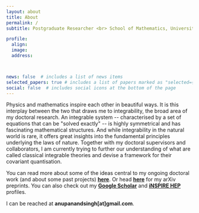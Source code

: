 ```yaml
---
layout: about
title: About
permalink: /
subtitle: Postgraduate Researcher <br> School of Mathematics, University of Leeds

profile:
  align:
  image:
  address:



news: false  # includes a list of news items
selected_papers: true # includes a list of papers marked as "selected={true}"
social: false  # includes social icons at the bottom of the page
---
```


Physics and mathematics inspire each other in beautiful ways. It is this interplay between the two that draws me to integrability, the broad area of my doctoral research. An integrable system -- characterised by a set of equations that can be "solved exactly" -- is highly symmetrical and has fascinating mathematical structures. And while integrability in the natural world is rare, it offers great insights into the fundamental principles underlying the laws of nature. Together with my doctoral supervisors and collaborators, I am currently trying to further our understanding of what are called classical integrable theories and devise a framework for their covariant quantisation.

You can read more about some of the ideas central to my ongoing doctoral work (and about some past projects) **<a href="https://anupanand.space/research/" target="_self">here</a>**. Or head **<a href="https://arxiv.org/a/singh_a_12.html" target="_self">here</a>** for my arXiv preprints. You can also check out my **<a href="https://scholar.google.com/citations?user=iajG9P8AAAAJ" target="_self">Google Scholar</a>** and **<a href="https://inspirehep.net/authors/1817611" target="_self">iNSPIRE HEP</a>** profiles.

I can be reached at **anupanandsingh[at]gmail.com**.
